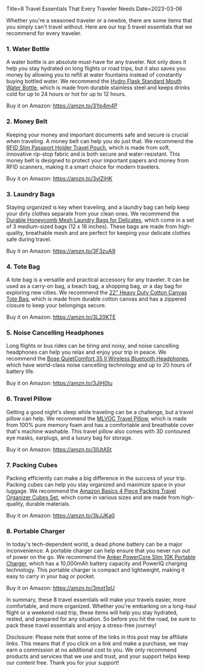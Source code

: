 Title=8 Travel Essentials That Every Traveler Needs
Date=2023-03-06

Whether you're a seasoned traveler or a newbie, there are some items that you simply can't travel without. Here are our top 5 travel essentials that we recommend for every traveler.

### 1. Water Bottle
A water bottle is an absolute must-have for any traveler. Not only does it help you stay hydrated on long flights or road trips, but it also saves you money by allowing you to refill at water fountains instead of constantly buying bottled water. We recommend the [Hydro Flask Standard Mouth Water Bottle](https://amzn.to/3Yp4m4P), which is made from durable stainless steel and keeps drinks cold for up to 24 hours or hot for up to 12 hours.

Buy it on Amazon: https://amzn.to/3Yp4m4P

### 2. Money Belt
Keeping your money and important documents safe and secure is crucial when traveling. A money belt can help you do just that. We recommend the [RFID Slim Passport Holder Travel Pouch](https://amzn.to/3ylZjHK), which is made from soft, innovative rip-stop fabric and is both secure and water-resistant. This money belt is designed to protect your important papers and money from RFID scanners, making it a smart choice for modern travelers.

Buy it on Amazon: https://amzn.to/3ylZjHK

### 3. Laundry Bags
Staying organized is key when traveling, and a laundry bag can help keep your dirty clothes separate from your clean ones. We recommend the [Durable Honeycomb Mesh Laundry Bags for Delicates](https://amzn.to/3F3zuA9), which come in a set of 3 medium-sized bags (12 x 16 inches). These bags are made from high-quality, breathable mesh and are perfect for keeping your delicate clothes safe during travel.

Buy it on Amazon: https://amzn.to/3F3zuA9

### 4. Tote Bag
A tote bag is a versatile and practical accessory for any traveler. It can be used as a carry-on bag, a beach bag, a shopping bag, or a day bag for exploring new cities. We recommend the [22" Heavy Duty Cotton Canvas Tote Bag](https://amzn.to/3L20KTE), which is made from durable cotton canvas and has a zippered closure to keep your belongings secure.

Buy it on Amazon: https://amzn.to/3L20KTE

### 5. Noise Cancelling Headphones
Long flights or bus rides can be tiring and noisy, and noise cancelling headphones can help you relax and enjoy your trip in peace. We recommend the [Bose QuietComfort 35 II Wireless Bluetooth Headphones](https://amzn.to/3JiH0tu), which have world-class noise cancelling technology and up to 20 hours of battery life.

Buy it on Amazon: https://amzn.to/3JiH0tu

### 6. Travel Pillow
Getting a good night's sleep while traveling can be a challenge, but a travel pillow can help. We recommend the [MLVOC Travel Pillow](https://amzn.to/3IUtA5t), which is made from 100% pure memory foam and has a comfortable and breathable cover that's machine washable. This travel pillow also comes with 3D contoured eye masks, earplugs, and a luxury bag for storage.

Buy it on Amazon: https://amzn.to/3IUtA5t

### 7. Packing Cubes
Packing efficiently can make a big difference in the success of your trip. Packing cubes can help you stay organized and maximize space in your luggage. We recommend the [Amazon Basics 4 Piece Packing Travel Organizer Cubes Set](https://amzn.to/3kJJKa0), which come in various sizes and are made from high-quality, durable materials.

Buy it on Amazon: https://amzn.to/3kJJKa0

### 8. Portable Charger
In today's tech-dependent world, a dead phone battery can be a major inconvenience. A portable charger can help ensure that you never run out of power on the go. We recommend the [Anker PowerCore Slim 10K Portable Charger](https://amzn.to/3mxt1qU), which has a 10,000mAh battery capacity and PowerIQ charging technology. This portable charger is compact and lightweight, making it easy to carry in your bag or pocket.

Buy it on Amazon: https://amzn.to/3mxt1qU

In summary, these 8 travel essentials will make your travels easier, more comfortable, and more organized. Whether you're embarking on a long-haul flight or a weekend road trip, these items will help you stay hydrated, rested, and prepared for any situation. So before you hit the road, be sure to pack these travel essentials and enjoy a stress-free journey!

Disclosure: Please note that some of the links in this post may be affiliate links. This means that if you click on a link and make a purchase, we may earn a commission at no additional cost to you. We only recommend products and services that we use and trust, and your support helps keep our content free. Thank you for your support!
